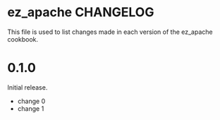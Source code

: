 # ez_apache CHANGELOG

This file is used to list changes made in each version of the ez_apache cookbook.

# 0.1.0

Initial release.

- change 0
- change 1


